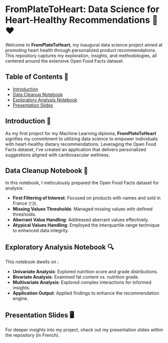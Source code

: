 # FromPlateToHeart: Data Science for Heart-Healthy Recommendations 🍏❤️


Welcome to **FromPlateToHeart**, my inaugural data science project aimed at promoting heart health through personalized product recommendations. This repository captures my exploration, insights, and methodologies, all centered around the extensive Open Food Facts dataset.

## Table of Contents 📑

- [Introduction](#introduction)
- [Data Cleanup Notebook](#data-cleanup-notebook)
- [Exploratory Analysis Notebook](#exploratory-analysis-notebook)
- [Presentation Slides](#presentation-slides)

## Introduction 🌱

As my first project for my Machine Learning diploma, **FromPlateToHeart** signifies my commitment to utilizing data science to empower individuals with heart-healthy dietary recommendations. Leveraging the Open Food Facts dataset, I've created an application that delivers personalized suggestions aligned with cardiovascular wellness.

## Data Cleanup Notebook 🧹

In this notebook, I meticulously prepared the Open Food Facts dataset for analysis:

- **First Filtering of Interest**: Focused on products with names and sold in France 🇫🇷.
- **Missing Values Thresholds**: Managed missing values with defined thresholds.
- **Aberrant Value Handling**: Addressed aberrant values effectively.
- **Atypical Values Handling**: Employed the interquartile range technique to enhanced data integrity.

## Exploratory Analysis Notebook 🔍

This notebook dwells on :

- **Univariate Analysis**: Explored nutrition score and grade distributions.
- **Bivariate Analysis**: Examined fat content vs. nutrition grade.
- **Multivariate Analysis**: Explored complex interactions for informed insights.
- **Application Output**: Applied findings to enhance the recommendation engine.

## Presentation Slides 🖥️

For deeper insights into my project, check out my presentation slides within the repository (in French).

